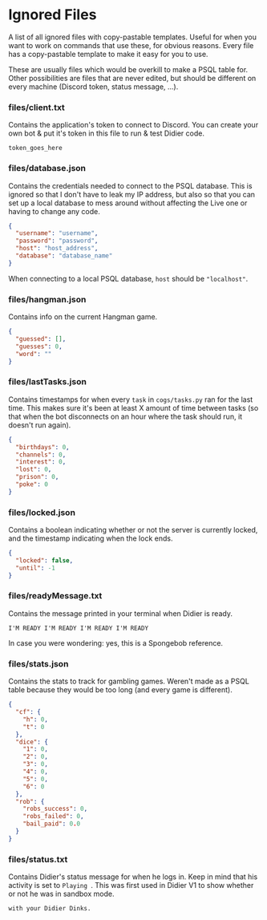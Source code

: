 # Ignored Files

A list of all ignored files with copy-pastable templates. Useful for when you want to work on commands that use these, for obvious reasons. Every file has a copy-pastable template to make it easy for you to use.

These are usually files which would be overkill to make a PSQL table for. Other possibilities are files that are never edited, but should be different on every machine (Discord token, status message, ...).

### files/client.txt

Contains the application's token to connect to Discord. You can create your own bot & put it's token in this file to run & test Didier code.

    token_goes_here

### files/database.json

Contains the credentials needed to connect to the PSQL database. This is ignored so that I don't have to leak my IP address, but also so that you can set up a local database to mess around without affecting the Live one or having to change any code.

```json
{
  "username": "username",
  "password": "password",
  "host": "host_address",
  "database": "database_name"
}
```

When connecting to a local PSQL database, `host` should be `"localhost"`.

### files/hangman.json

Contains info on the current Hangman game.

```json
{
  "guessed": [],
  "guesses": 0,
  "word": ""
}
```

### files/lastTasks.json

Contains timestamps for when every `task` in `cogs/tasks.py` ran for the last time. This makes sure it's been at least X amount of time between tasks (so that when the bot disconnects on an hour where the task should run, it doesn't run again).

```json
{
  "birthdays": 0,
  "channels": 0,
  "interest": 0,
  "lost": 0,
  "prison": 0,
  "poke": 0
}
```

### files/locked.json

Contains a boolean indicating whether or not the server is currently locked, and the timestamp indicating when the lock ends.

```json
{
  "locked": false,
  "until": -1
}
```

### files/readyMessage.txt

Contains the message printed in your terminal when Didier is ready.

    I'M READY I'M READY I'M READY I'M READY
    
In case you were wondering: yes, this is a Spongebob reference.

### files/stats.json

Contains the stats to track for gambling games. Weren't made as a PSQL table because they would be too long (and every game is different).

```json
{
  "cf": {
    "h": 0,
    "t": 0
  },
  "dice": {
    "1": 0,
    "2": 0,
    "3": 0,
    "4": 0,
    "5": 0,
    "6": 0
  },
  "rob": {
    "robs_success": 0,
    "robs_failed": 0,
    "bail_paid": 0.0
  }
}
```

### files/status.txt

Contains Didier's status message for when he logs in. Keep in mind that his activity is set to `Playing `. This was first used in Didier V1 to show whether or not he was in sandbox mode.

    with your Didier Dinks.